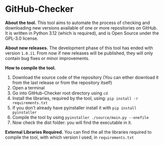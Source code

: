 # GitHub-Checker
**About the tool.** This tool aims to automate the process of checking and downloading new versions available of one or more repositories on GitHub.
It is written in Python 3.12 (which is required), and is Open Source under the GPL-3.0 license.

**About new releases.** The development phase of this tool has ended with version `1.0.11`. From now if new releases will be published, they will only contain bug fixes or minor improvements.

**How to compile the tool.**
1. Download the source code of the repository (You can either download it from the last release or from the repository itself)
2. Open a terminal
3. Go into GitHub-Checker root directory using `cd`
4. Install the libraries, required by the tool, using: `pip install -r requirements.txt`
5. If you don't already have pyinstaller install it with `pip install pyinstaller`
6. Compile the tool by using `pyinstaller ./source/main.py --onefile`
7. Now check the dist folder: you will find the executable in it.

**External Libraries Required.**
You can find the all the libraries required to compile the tool, with which version I used, in `requirements.txt`
